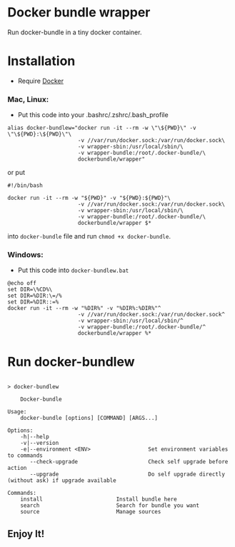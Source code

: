 # Docker bundle wrapper

Run docker-bundle in a tiny docker container.	

# Installation


* Require [Docker](https://docs.docker.com/install/)

###  Mac, Linux:

* Put this code into your .bashrc/.zshrc/.bash_profile
```
alias docker-bundlew="docker run -it --rm -w \"\${PWD}\" -v \"\${PWD}:\${PWD}\"\
                      -v //var/run/docker.sock:/var/run/docker.sock\
                      -v wrapper-sbin:/usr/local/sbin/\
                      -v wrapper-bundle:/root/.docker-bundle/\
                      dockerbundle/wrapper"
```
or put
```
#!/bin/bash

docker run -it --rm -w "${PWD}" -v "${PWD}:${PWD}"\
                      -v //var/run/docker.sock:/var/run/docker.sock\
                      -v wrapper-sbin:/usr/local/sbin/\
                      -v wrapper-bundle:/root/.docker-bundle/\
                      dockerbundle/wrapper $*
```
into `docker-bundle` file and run `chmod +x docker-bundle`.

###  Windows:
* Put this code into `docker-bundlew.bat`
```
@echo off
set DIR=\%CD%\
set DIR=%DIR:\=/%
set DIR=%DIR::=%
docker run -it --rm -w "%DIR%" -v "%DIR%:%DIR%"^
                      -v //var/run/docker.sock:/var/run/docker.sock^
                      -v wrapper-sbin:/usr/local/sbin/^
                      -v wrapper-bundle:/root/.docker-bundle/^
                      dockerbundle/wrapper %*
```

#  Run docker-bundlew
```

> docker-bundlew

    Docker-bundle

Usage:
    docker-bundle [options] [COMMAND] [ARGS...]

Options:
    -h|--help
    -v|--version
    -e|--environment <ENV>                  Set environment variables to commands
       --check-upgrade                      Check self upgrade before action
       --upgrade                            Do self upgrade directly (without ask) if upgrade available

Commands:
    install                       Install bundle here
    search                        Search for bundle you want
    source                        Manage sources
```

## Enjoy It!
